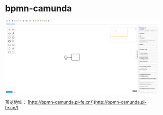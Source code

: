 # bpmn-camunda

![bpmn-camunda](./src/assets/bpmn-camunda.png)

预览地址： [http://bpmn-camunda.pl-fe.cn/](http://bpmn-camunda.pl-fe.cn/)
